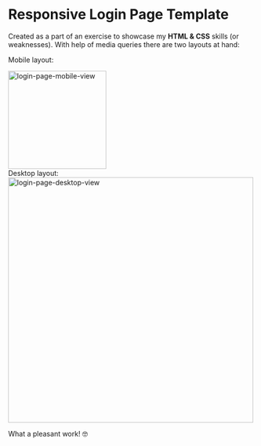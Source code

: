 # Responsive Login Page Template

Created as a part of an exercise to showcase my **HTML & CSS** skills (or weaknesses). With help of media queries there are two layouts at hand:

Mobile layout:

<img alt="login-page-mobile-view" src="https://github.com/user-attachments/assets/971b8f60-14a1-48c0-a7e6-727ff4622471" width="200"/>
<br>
Desktop layout:

<img alt="login-page-desktop-view" src="https://github.com/user-attachments/assets/b00eeead-0fa2-4a20-954e-2669582571da" width="500"/>

What a pleasant work! 🤓
